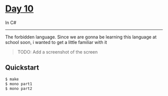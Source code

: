 # [Day 10](https://adventofcode.com/2022/day/10)
In C#

<hr>

The forbidden language. Since we are gonna be learning this language at school soon,
i wanted to get a little familiar with it

> TODO: Add a screenshot of the screen

## Quickstart
```sh
$ make
$ mono part1
$ mono part2
```
